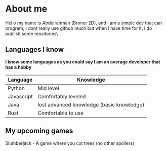 # About me
Hello my name is Abdulrahman (Broner  2D), and I am a simple dev that can program, I dont really use github much but when I have time for it, I do publish some reositories\


## Languages I know
**I know some languages as you could say I am an average developer that has a hobby**


| Language | Knowledge |
| ----------- | ----------- |
| Python | Mid level |
| Javascript | Comfortably leveled | 
| Java | lost advanced knowledge (basic knowledge) |
| Rust | Comfortable to use |

## My upcoming games
Slumberjack - A game where you cut trees (no other spoilers)
